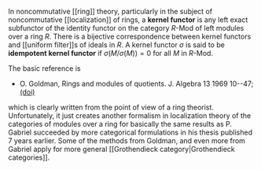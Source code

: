 In noncommutative [[ring]] theory, particularly in the subject of noncommutative [[localization]] of rings, a __kernel functor__ is any left exact subfunctor of the identity functor on the category $R$-$\mathrm{Mod}$ of left modules over a ring $R$. There is a bijective correspondence between kernel functors and [[uniform filter]]s of ideals in $R$. A kernel functor $\sigma$ is said to be __idempotent kernel functor__ if $\sigma(M/\sigma(M))=0$ for all $M$ in $R$-$\mathrm{Mod}$.

The basic reference is 

* O. Goldman, Rings and modules of quotients.
J. Algebra 13 1969 10--47; <a href="http://dx.doi.org/10.1016/0021-8693(69)90004-0">(doi)</a>

which is clearly written from the point of view of a ring theorist. Unfortunately, it just creates another formalism in localization theory of the categories of modules over a ring for basically the same results as P. Gabriel succeeded by more categorical formulations in his thesis published 7 years earlier. Some of the methods from Goldman, and even more from Gabriel apply for more general [[Grothendieck category|Grothendieck categories]]. 